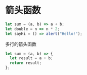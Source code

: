 # 箭头函数

```javascript
let sum = (a, b) => a + b;
let double = n => n * 2;
let sayHi = () => alert("Hello!");
```

多行的箭头函数

```javascript
let sum = (a, b) => {
  let result = a + b;
  return result;
};
```

